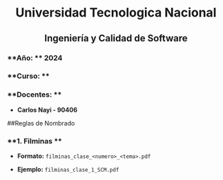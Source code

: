 <div id="caratula">
  <h1 align="center">Universidad Tecnologica Nacional</h1>
  <h2 align="center">Ingeniería y Calidad de Software</h2>
  <h3> **Año: ** 2024</h3>
  <h3> **Curso: **</h3>
  <h3> **Docentes: **</h3>
  </div>



- **Carlos Nayi - 90406**



 

##Reglas de Nombrado

### **1. Filminas **

- **Formato:** `filminas_clase_<numero>_<tema>.pdf `

- **Ejemplo:** `filminas_clase_1_SCM.pdf ` 
